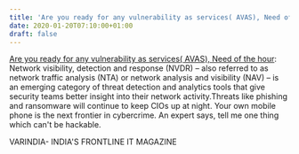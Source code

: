 ```yaml
---
title: 'Are you ready for any vulnerability as services( AVAS), Need of the hour'
date: 2020-01-20T07:10:00+01:00
draft: false
---
```


[Are you ready for any vulnerability as services( AVAS), Need of the hour](https://varindia.com/news/are-you-ready-for-any-vulnerability-as-services-avas-need-of-the-hour#.XiVEZfd1oc4.blogger): Network visibility, detection and response (NVDR) – also referred to as network traffic analysis (NTA) or network analysis and visibility (NAV) – is an emerging category of threat detection and analytics tools that give security teams better insight into their network activity.Threats like phishing and ransomware will continue to keep CIOs up at night. Your own mobile phone is the next frontier in cybercrime. An expert says, tell me one thing which can't be hackable.  
  
VARINDIA- INDIA'S FRONTLINE IT MAGAZINE